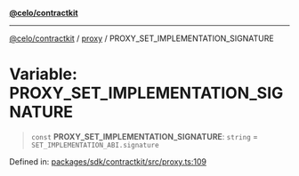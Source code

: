 [**@celo/contractkit**](../../README.md)

***

[@celo/contractkit](../../modules.md) / [proxy](../README.md) / PROXY\_SET\_IMPLEMENTATION\_SIGNATURE

# Variable: PROXY\_SET\_IMPLEMENTATION\_SIGNATURE

> `const` **PROXY\_SET\_IMPLEMENTATION\_SIGNATURE**: `string` = `SET_IMPLEMENTATION_ABI.signature`

Defined in: [packages/sdk/contractkit/src/proxy.ts:109](https://github.com/celo-org/developer-tooling/blob/master/packages/sdk/contractkit/src/proxy.ts#L109)

